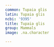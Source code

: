```yaml
---
common: Tupaia glis
latin: Tupaia glis
ncbi: '9395'
title: Tupaia glis
group: Mammals
image: .na.character

---
```

